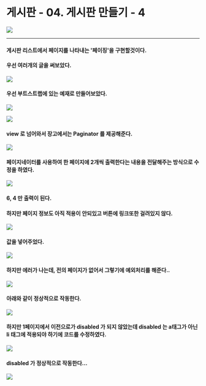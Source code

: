 # 게시판 - 04. 게시판 만들기 - 4

![](https://images.velog.io/images/sh981013s/post/721d4c23-990d-4100-b436-d4b065acb80c/image.png)

---

#### 게시판 리스트에서 페이지를 나타내는 '페이징'을 구현할것이다.
#### 우선 여러개의 글을 써보았다.

![](https://images.velog.io/images/sh981013s/post/17092040-f267-43b3-b23d-622fbe03acb6/image.png)

#### 우선 부트스트랩에 있는 예재로 만들어보았다.

![](https://images.velog.io/images/sh981013s/post/c3cb521d-dc6d-4249-8926-dfd5303a589e/image.png)

![](https://images.velog.io/images/sh981013s/post/f2454f85-76da-4b1a-838d-a8b6032f0a0a/image.png)

#### view 로 넘어와서 장고에서는 Paginator 를 제공해준다.

![](https://images.velog.io/images/sh981013s/post/364eb218-5532-4729-976a-62b2186711ec/image.png)

#### 페이지네이터를 사용하여 한 페이지에 2개씩 출력한다는 내용을 전달해주는 방식으로 수정을 하였다.

![](https://images.velog.io/images/sh981013s/post/23954eb0-29f8-4f0b-9df0-f7cfffb7c4cf/image.png)

#### 6, 4 만 출력이 된다.
#### 하지만 페이지 정보도 아직 적용이 안되있고 버튼에 링크또한 걸려있지 않다.

![](https://images.velog.io/images/sh981013s/post/1eb84f13-53f2-4ae4-b820-6cd6430a74c5/image.png)

#### 값을 넣어주었다.

![](https://images.velog.io/images/sh981013s/post/2cf8f8e2-8874-4cb8-bc60-baffeae22828/image.png)

#### 하지만 에러가 나는데, 전의 페이지가 없어서 그렇기에 예외처리를 해준다..

![](https://images.velog.io/images/sh981013s/post/fb809ac2-bd75-4962-82ac-3d952cf40b4a/image.png)

#### 아래와 같이 정상적으로 작동한다.

![](https://images.velog.io/images/sh981013s/post/07cd1c14-2e5a-41ea-912c-6be485ffcaaa/image.png)

#### 하지만 1페이지에서 이전으로가 disabled 가 되지 않았는데 disabled 는 a태그가 아닌 li 태그에 적용되야 하기에 코드를 수정하였다.

![](https://images.velog.io/images/sh981013s/post/4a8eb6a7-ec3f-4085-bbd3-6ecd14b2bcdc/image.png)

#### disabled 가 정상적으로 작동한다...

![](https://images.velog.io/images/sh981013s/post/63616583-eefb-4c91-a9e3-22fede937b8a/image.png)




